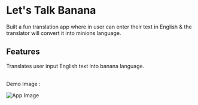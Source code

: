 # Let's Talk Banana

Built a fun translation app where in user can enter their text in English & the translator will convert it into minions language.

## Features

Translates user input English text into banana language.

<br/>
Demo Image :

![App Image](https://user-images.githubusercontent.com/59173265/100708654-b6536700-33d2-11eb-9f70-4469e7115848.png)

